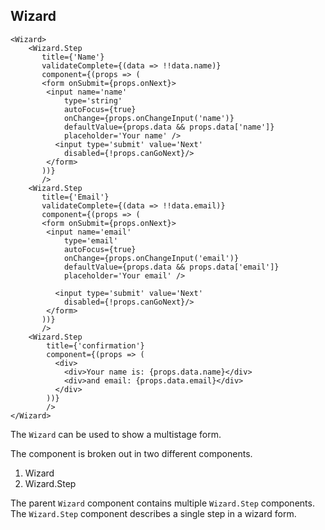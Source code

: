 ## Wizard
    
    <Wizard>
        <Wizard.Step 
           title={'Name'}
           validateComplete={(data => !!data.name)}
           component={(props => (
           <form onSubmit={props.onNext}>
            <input name='name'
                type='string'
                autoFocus={true}
                onChange={props.onChangeInput('name')}
                defaultValue={props.data && props.data['name']}
                placeholder='Your name' />
              <input type='submit' value='Next'
                disabled={!props.canGoNext}/>
            </form>
           ))}
           />
        <Wizard.Step 
           title={'Email'}
           validateComplete={(data => !!data.email)}
           component={(props => (
           <form onSubmit={props.onNext}>
            <input name='email'
                type='email'
                autoFocus={true}
                onChange={props.onChangeInput('email')}
                defaultValue={props.data && props.data['email']}
                placeholder='Your email' />

              <input type='submit' value='Next'
                disabled={!props.canGoNext}/>
            </form>
           ))}
           />
        <Wizard.Step 
            title={'confirmation'}
            component={(props => (
              <div>
                <div>Your name is: {props.data.name}</div>
                <div>and email: {props.data.email}</div>
              </div>
            ))}
            />
    </Wizard>


The `Wizard` can be used to show a multistage form.

The component is broken out in two different components. 

1. Wizard 
2. Wizard.Step
    
The parent `Wizard` component contains multiple `Wizard.Step` components. The `Wizard.Step` component describes a single step in a wizard form.
